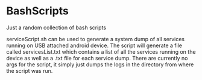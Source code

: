 # BashScripts
Just a random collection of bash scripts

serviceScript.sh can be used to generate a system dump of all services running on USB attached android device. The script will generate a file called servicesList.txt which contains a list of all the services running on the device as well as a .txt file for each service dump. There are currently no args for the script, it simply just dumps the logs in the directory from where the script was run.

